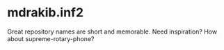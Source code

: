 # mdrakib.inf2
Great repository names are short and memorable. Need inspiration? How about supreme-rotary-phone?
